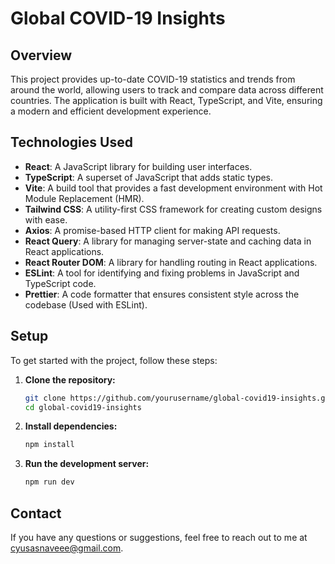 # Global COVID-19 Insights

## Overview

This project provides up-to-date COVID-19 statistics and trends from around the world, allowing users to track and compare data across different countries. The application is built with React, TypeScript, and Vite, ensuring a modern and efficient development experience.

## Technologies Used

- **React**: A JavaScript library for building user interfaces.
- **TypeScript**: A superset of JavaScript that adds static types.
- **Vite**: A build tool that provides a fast development environment with Hot Module Replacement (HMR).
- **Tailwind CSS**: A utility-first CSS framework for creating custom designs with ease.
- **Axios**: A promise-based HTTP client for making API requests.
- **React Query**: A library for managing server-state and caching data in React applications.
- **React Router DOM**: A library for handling routing in React applications.
- **ESLint**: A tool for identifying and fixing problems in JavaScript and TypeScript code.
- **Prettier**: A code formatter that ensures consistent style across the codebase (Used with ESLint).

## Setup

To get started with the project, follow these steps:

1. **Clone the repository:**

   ```bash
   git clone https://github.com/yourusername/global-covid19-insights.git
   cd global-covid19-insights
   ```

2. **Install dependencies:**

   ```bash
   npm install
   ```

3. **Run the development server:**

   ```bash
   npm run dev
   ```

## Contact

If you have any questions or suggestions, feel free to reach out to me at cyusasnaveee@gmail.com.
